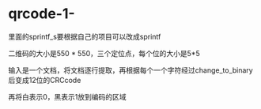 # qrcode-1-
里面的sprintf_s要根据自己的项目可以改成sprintf

二维码的大小是550 * 550，三个定位点，每个位的大小是5*5

输入是一个文档，将文档逐行提取，再根据每个一个字符经过change_to_binary后变成12位的CRCcode

再将白表示0，黑表示1放到编码的区域
